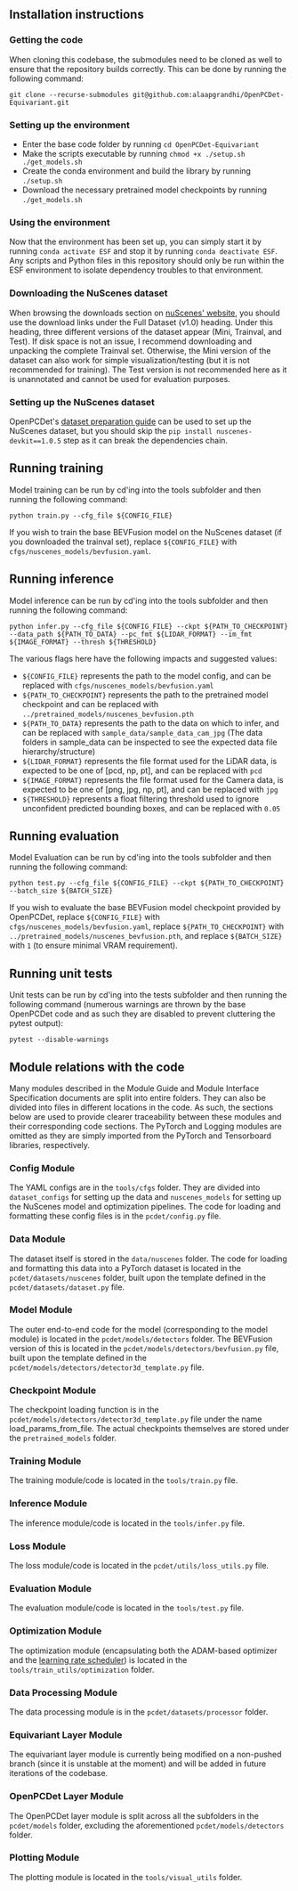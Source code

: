 ## Installation instructions
### Getting the code
When cloning this codebase, the submodules need to be cloned as well to ensure that the repository builds correctly. This can be done by running the following command:
```
git clone --recurse-submodules git@github.com:alaapgrandhi/OpenPCDet-Equivariant.git
```

### Setting up the environment
- Enter the base code folder by running `cd OpenPCDet-Equivariant`
- Make the scripts executable by running `chmod +x ./setup.sh ./get_models.sh`
- Create the conda environment and build the library by running `./setup.sh`
- Download the necessary pretrained model checkpoints by running `./get_models.sh` 

### Using the environment
Now that the environment has been set up, you can simply start it by running `conda activate ESF` and stop it by running `conda deactivate ESF`. Any scripts and Python files in this repository should only be run within the ESF environment to isolate dependency troubles to that environment.

### Downloading the NuScenes dataset
When browsing the downloads section on [nuScenes' website](https://www.nuscenes.org/nuscenes#download), you should use the download links under the Full Dataset (v1.0) heading. Under this heading, three different versions of the dataset appear (Mini, Trainval, and Test). If disk space is not an issue, I recommend downloading and unpacking the complete Trainval set. Otherwise, the Mini version of the dataset can also work for simple visualization/testing (but it is not recommended for training). The Test version is not recommended here as it is unannotated and cannot be used for evaluation purposes.

### Setting up the NuScenes dataset
OpenPCDet's [dataset preparation guide](https://github.com/open-mmlab/OpenPCDet/blob/master/docs/GETTING_STARTED.md) can be used to set up the NuScenes dataset, but you should skip the `pip install nuscenes-devkit==1.0.5` step as it can break the dependencies chain.

## Running training
Model training can be run by cd'ing into the tools subfolder and then running the following command:
```
python train.py --cfg_file ${CONFIG_FILE}
```

If you wish to train the base BEVFusion model on the NuScenes dataset (if you downloaded the trainval set), replace `${CONFIG_FILE}` with `cfgs/nuscenes_models/bevfusion.yaml`. 

## Running inference
Model inference can be run by cd'ing into the tools subfolder and then running the following command:
```
python infer.py --cfg_file ${CONFIG_FILE} --ckpt ${PATH_TO_CHECKPOINT} --data_path ${PATH_TO_DATA} --pc_fmt ${LIDAR_FORMAT} --im_fmt ${IMAGE_FORMAT} --thresh ${THRESHOLD}
```
The various flags here have the following impacts and suggested values:
- `${CONFIG_FILE}` represents the path to the model config, and can be replaced with `cfgs/nuscenes_models/bevfusion.yaml`
- `${PATH_TO_CHECKPOINT}` represents the path to the pretrained model checkpoint and can be replaced with `../pretrained_models/nuscenes_bevfusion.pth`
- `${PATH_TO_DATA}` represents the path to the data on which to infer, and can be replaced with `sample_data/sample_data_cam_jpg` (The data folders in sample_data can be inspected to see the expected data file hierarchy/structure)
- `${LIDAR_FORMAT}` represents the file format used for the LiDAR data, is expected to be one of [pcd, np, pt], and can be replaced with `pcd`
- `${IMAGE_FORMAT}` represents the file format used for the Camera data, is expected to be one of [png, jpg, np, pt], and can be replaced with `jpg`
- `${THRESHOLD}` represents a float filtering threshold used to ignore unconfident predicted bounding boxes, and can be replaced with `0.05`

## Running evaluation
Model Evaluation can be run by cd'ing into the tools subfolder and then running the following command:
```
python test.py --cfg_file ${CONFIG_FILE} --ckpt ${PATH_TO_CHECKPOINT} --batch_size ${BATCH_SIZE}
```

If you wish to evaluate the base BEVFusion model checkpoint provided by OpenPCDet, replace `${CONFIG_FILE}` with `cfgs/nuscenes_models/bevfusion.yaml`, replace `${PATH_TO_CHECKPOINT}` with `../pretrained_models/nuscenes_bevfusion.pth`, and replace `${BATCH_SIZE}` with `1` (to ensure minimal VRAM requirement).

## Running unit tests
Unit tests can be run by cd'ing into the tests subfolder and then running the following command (numerous warnings are thrown by the base OpenPCDet code and as such they are disabled to prevent cluttering the pytest output):
```
pytest --disable-warnings
```

## Module relations with the code
Many modules described in the Module Guide and Module Interface Specification documents are split into entire folders. They can also be divided into files in different locations in the code. As such, the sections below are used to provide clearer traceability between these modules and their corresponding code sections. The PyTorch and Logging modules are omitted as they are simply imported from the PyTorch and Tensorboard libraries, respectively.

### Config Module
The YAML configs are in the `tools/cfgs` folder. They are divided into `dataset_configs` for setting up the data and `nuscenes_models` for setting up the NuScenes model and optimization pipelines. The code for loading and formatting these config files is in the `pcdet/config.py` file.

### Data Module
The dataset itself is stored in the `data/nuscenes` folder. The code for loading and formatting this data into a PyTorch dataset is located in the `pcdet/datasets/nuscenes` folder, built upon the template defined in the `pcdet/datasets/dataset.py` file.

### Model Module
The outer end-to-end code for the model (corresponding to the model module) is located in the `pcdet/models/detectors` folder. The BEVFusion version of this is located in the `pcdet/models/detectors/bevfusion.py` file, built upon the template defined in the `pcdet/models/detectors/detector3d_template.py` file.

### Checkpoint Module
The checkpoint loading function is in the `pcdet/models/detectors/detector3d_template.py` file under the name load_params_from_file. The actual checkpoints themselves are stored under the `pretrained_models` folder.

### Training Module
The training module/code is located in the `tools/train.py` file. 

### Inference Module
The inference module/code is located in the `tools/infer.py` file.

### Loss Module
The loss module/code is located in the `pcdet/utils/loss_utils.py` file.

### Evaluation Module
The evaluation module/code is located in the `tools/test.py` file.

### Optimization Module
The optimization module (encapsulating both the ADAM-based optimizer and the [learning rate scheduler](https://pytorch.org/docs/stable/optim.html#how-to-adjust-learning-rate)) is located in the `tools/train_utils/optimization` folder.

### Data Processing Module
The data processing module is in the `pcdet/datasets/processor` folder.

### Equivariant Layer Module
The equivariant layer module is currently being modified on a non-pushed branch (since it is unstable at the moment) and will be added in future iterations of the codebase.

### OpenPCDet Layer Module
The OpenPCDet layer module is split across all the subfolders in the `pcdet/models` folder, excluding the aforementioned `pcdet/models/detectors` folder. 

### Plotting Module
The plotting module is located in the `tools/visual_utils` folder.
